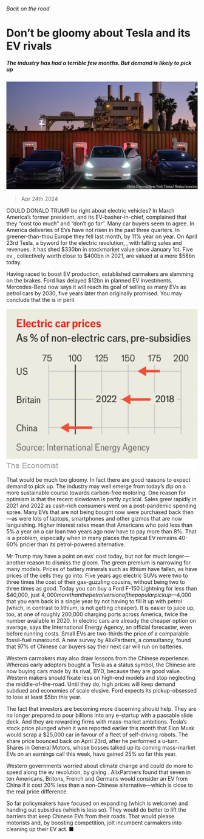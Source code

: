###### Back on the road

# Don’t be gloomy about Tesla and its EV rivals 

##### The industry has had a terrible few months. But demand is likely to pick up 

![image](images/20240427_LDP503.jpg) 

> Apr 24th 2024 

COULD DONALD TRUMP be right about electric vehicles? In March America’s former president, and its EV-basher-in-chief, complained that they “cost too much” and “don’t go far”. Many car buyers seem to agree. In America deliveries of EVs have not risen in the past three quarters. In greener-than-thou Europe they fell last month, by 11% year on year. On April 23rd Tesla, a byword for the electric revolution, , with falling sales and revenues. It has shed $330bn in stockmarket value since January 1st. Five ev , collectively worth close to $400bn in 2021, are valued at a mere $58bn today. 

Having raced to boost EV production, established carmakers are slamming on the brakes. Ford has delayed $12bn in planned EV investments. Mercedes-Benz now says it will reach its goal of selling as many EVs as petrol cars by 2030, five years later than originally promised. You may conclude that the  is in peril.

![image](images/20240427_LDC445.png) 


That would be much too gloomy. In fact there are good reasons to expect demand to pick up. The industry may well emerge from today’s dip on a more sustainable course towards carbon-free motoring. One reason for optimism is that the recent slowdown is partly cyclical. Sales grew rapidly in 2021 and 2022 as cash-rich consumers went on a post-pandemic spending spree. Many EVs that are not being bought now were purchased back then—as were lots of laptops, smartphones and other gizmos that are now languishing. Higher interest rates mean that Americans who paid less than 5% a year on a car loan two years ago now have to pay more than 8%. That is a problem, especially when in many places the typical EV remains 40-60% pricier than its petrol-powered alternative. 

Mr Trump may have a point on evs’ cost today, but not for much longer—another reason to dismiss the gloom. The green premium is narrowing for many models. Prices of battery minerals such as lithium have fallen, as have prices of the cells they go into. Five years ago electric SUVs were two to three times the cost of their gas-guzzling cousins, without being two to three times as good. Today you can buy a Ford F-150 Lightning for less than $40,000, just $4,000 more than the petrol version of the popular pickup—$4,000 that you earn back in a single year by not having to fill it up with petrol (which, in contrast to lithium, is not getting cheaper). It is easier to juice up, too, at one of roughly 200,000 charging ports across America, twice the number available in 2020. In  electric cars are already the cheaper option on average, says the International Energy Agency, an official forecaster, even before running costs. Small EVs are two-thirds the price of a comparable fossil-fuel runaround. A new survey by AlixPartners, a consultancy, found that 97% of Chinese car buyers say their next car will run on batteries. 

Western carmakers may also draw lessons from the Chinese experience. Whereas early adopters bought a Tesla as a status symbol, the Chinese are now buying cars made by its rival, BYD, because they are good value. Western makers should fixate less on high-end models and stop neglecting the middle-of-the-road. Until they do, high prices will keep demand subdued and economies of scale elusive. Ford expects its pickup-obsessed  to lose at least $5bn this year. 

The fact that investors are becoming more discerning should help. They are no longer prepared to pour billions into any e-startup with a passable slide deck. And they are rewarding firms with mass-market ambitions. Tesla’s stock price plunged when it was reported earlier this month that Elon Musk would scrap a $25,000 car in favour of a fleet of self-driving robots. The share price bounced back on April 23rd, after he performed a u-turn. Shares in General Motors, whose bosses talked up its coming mass-market EVs on an earnings call this week, have gained 25% so far this year. 

Western governments worried about climate change and  could do more to speed along the ev revolution, by giving . AlixPartners found that seven in ten Americans, Britons, French and Germans would consider an EV from China if it cost 20% less than a non-Chinese alternative—which is close to the real price difference. 

So far policymakers have focused on expanding  (which is welcome) and handing out subsidies (which is less so). They would do better to lift the barriers that keep Chinese EVs from their roads. That would please motorists and, by boosting competition, jolt incumbent carmakers into cleaning up their EV act. ■

